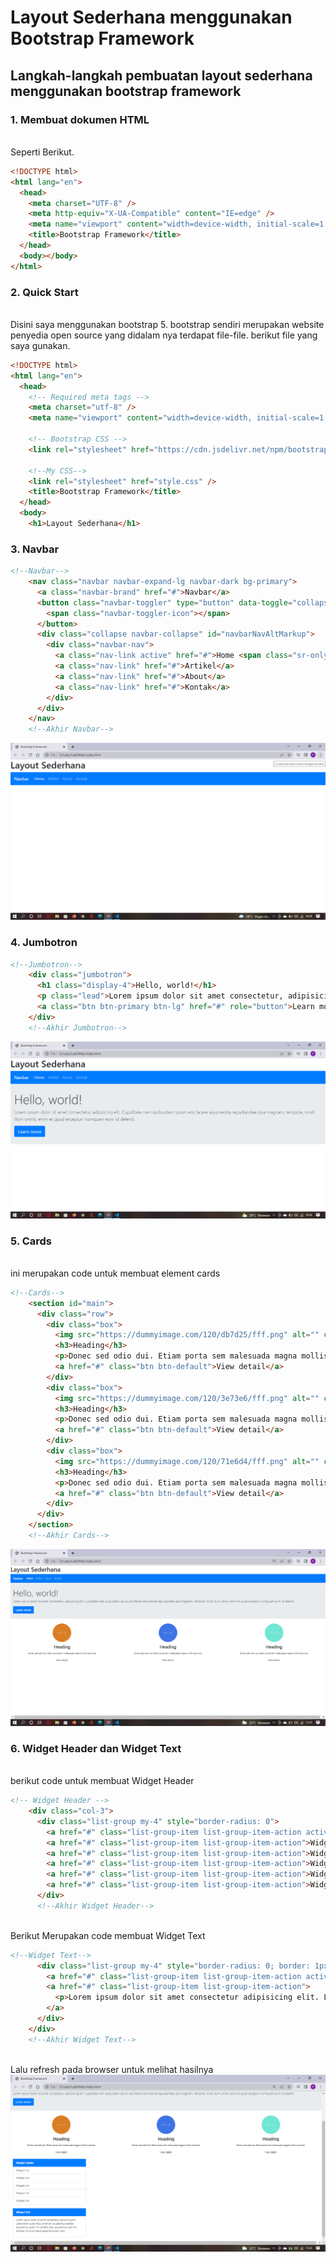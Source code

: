 # Layout Sederhana menggunakan Bootstrap Framework

## Langkah-langkah pembuatan layout sederhana menggunakan bootstrap framework

### 1. Membuat dokumen HTML

<br>Seperti Berikut.

```HTML
<!DOCTYPE html>
<html lang="en">
  <head>
    <meta charset="UTF-8" />
    <meta http-equiv="X-UA-Compatible" content="IE=edge" />
    <meta name="viewport" content="width=device-width, initial-scale=1.0" />
    <title>Bootstrap Framework</title>
  </head>
  <body></body>
</html>
```

### 2. Quick Start

<br>Disini saya menggunakan bootstrap 5. bootstrap sendiri merupakan website penyedia open source yang didalam nya terdapat file-file. berikut file yang saya gunakan.

```HTML
<!DOCTYPE html>
<html lang="en">
  <head>
    <!-- Required meta tags -->
    <meta charset="utf-8" />
    <meta name="viewport" content="width=device-width, initial-scale=1, shrink-to-fit=no" />

    <!-- Bootstrap CSS -->
    <link rel="stylesheet" href="https://cdn.jsdelivr.net/npm/bootstrap@4.6.1/dist/css/bootstrap.min.css" integrity="sha384-zCbKRCUGaJDkqS1kPbPd7TveP5iyJE0EjAuZQTgFLD2ylzuqKfdKlfG/eSrtxUkn" crossorigin="anonymous" />

    <!--My CSS-->
    <link rel="stylesheet" href="style.css" />
    <title>Bootstrap Framework</title>
  </head>
  <body>
    <h1>Layout Sederhana</h1>
```

### 3. Navbar

```HTML
<!--Navbar-->
    <nav class="navbar navbar-expand-lg navbar-dark bg-primary">
      <a class="navbar-brand" href="#">Navbar</a>
      <button class="navbar-toggler" type="button" data-toggle="collapse" data-target="#navbarNavAltMarkup" aria-controls="navbarNavAltMarkup" aria-expanded="false" aria-label="Toggle navigation">
        <span class="navbar-toggler-icon"></span>
      </button>
      <div class="collapse navbar-collapse" id="navbarNavAltMarkup">
        <div class="navbar-nav">
          <a class="nav-link active" href="#">Home <span class="sr-only">(current)</span></a>
          <a class="nav-link" href="#">Artikel</a>
          <a class="nav-link" href="#">About</a>
          <a class="nav-link" href="#">Kontak</a>
        </div>
      </div>
    </nav>
    <!--Akhir Navbar-->
```

![Navbar](img/Navbar.png)

### 4. Jumbotron

```HTML
<!--Jumbotron-->
    <div class="jumbotron">
      <h1 class="display-4">Hello, world!</h1>
      <p class="lead">Lorem ipsum dolor sit amet consectetur, adipisicing elit. Cupiditate nam quibusdam ipsum eos facere assumenda repudiandae ipsa magnam, tempore, modi illum omnis, enim et quod excepturi numquam eum id deleniti.</p>
      <a class="btn btn-primary btn-lg" href="#" role="button">Learn more</a>
    </div>
    <!--Akhir Jumbotron-->
```

![jumbotron](img/jumbotron.png)

### 5. Cards

<br>ini merupakan code untuk membuat element cards

```HTML
<!--Cards-->
    <section id="main">
      <div class="row">
        <div class="box">
          <img src="https://dummyimage.com/120/db7d25/fff.png" alt="" class="image-circle" />
          <h3>Heading</h3>
          <p>Donec sed odio dui. Etiam porta sem malesuada magna mollis euismod.</p>
          <a href="#" class="btn btn-default">View detail</a>
        </div>
        <div class="box">
          <img src="https://dummyimage.com/120/3e73e6/fff.png" alt="" class="image-circle" />
          <h3>Heading</h3>
          <p>Donec sed odio dui. Etiam porta sem malesuada magna mollis euismod.</p>
          <a href="#" class="btn btn-default">View detail</a>
        </div>
        <div class="box">
          <img src="https://dummyimage.com/120/71e6d4/fff.png" alt="" class="image-circle" />
          <h3>Heading</h3>
          <p>Donec sed odio dui. Etiam porta sem malesuada magna mollis euismod.</p>
          <a href="#" class="btn btn-default">View detail</a>
        </div>
      </div>
    </section>
    <!--Akhir Cards-->
```

![cards](img/CARDS.png)

### 6. Widget Header dan Widget Text

<br>berikut code untuk membuat Widget Header

```HTML
<!-- Widget Header -->
    <div class="col-3">
      <div class="list-group my-4" style="border-radius: 0">
        <a href="#" class="list-group-item list-group-item-action active" aria-current="true" style="font-weight: bold"> Widget Header </a>
        <a href="#" class="list-group-item list-group-item-action">Widget Link</a>
        <a href="#" class="list-group-item list-group-item-action">Widget Link</a>
        <a href="#" class="list-group-item list-group-item-action">Widget Link</a>
        <a href="#" class="list-group-item list-group-item-action">Widget Link</a>
        <a href="#" class="list-group-item list-group-item-action">Widget Link</a>
      </div>
      <!--Akhir Widget Header-->
```

<br>Berikut Merupakan code membuat Widget Text

```HTML
<!--Widget Text-->
      <div class="list-group my-4" style="border-radius: 0; border: 1px #eee">
        <a href="#" class="list-group-item list-group-item-action active" aria-current="true" style="font-weight: bold"> Widget Text </a>
        <a href="#" class="list-group-item list-group-item-action">
          <p>Lorem ipsum dolor sit amet consectetur adipisicing elit. Laboriosam quas natus, amet ab voluptatibus beatae accusamus, quam hic veritatis ipsa, accusantium est nihil dolores minus at labore sapiente autem vero.</p>
        </a>
      </div>
    </div>
    <!--Akhir Widget Text-->
```

<br>Lalu refresh pada browser untuk melihat hasilnya
![widget](img/Widget.png)
